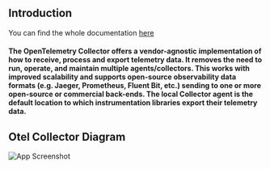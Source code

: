 


## Introduction

You can find the whole documentation [here](https://opentelemetry.io/docs/collector/)

#### The OpenTelemetry Collector offers a vendor-agnostic implementation of how to receive, process and export telemetry data. It removes the need to run, operate, and maintain multiple agents/collectors. This works with improved scalability and supports open-source observability data formats (e.g. Jaeger, Prometheus, Fluent Bit, etc.) sending to one or more open-source or commercial back-ends. The local Collector agent is the default location to which instrumentation libraries export their telemetry data.


## Otel Collector Diagram

![App Screenshot](https://www.instana.com/media/Bildschirmfoto-2021-10-28-um-11.58.18-1024x555.png)


